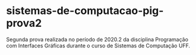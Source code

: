 # sistemas-de-computacao-pig-prova2
Segunda prova realizada no período de 2020.2 da disciplina Programação com Interfaces Gráficas durante o curso de Sistemas de Computação UFF.
